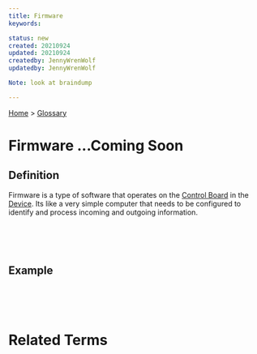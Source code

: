 ```yaml
---
title: Firmware
keywords: 

status: new
created: 20210924
updated: 20210924
createdby: JennyWrenWolf
updatedby: JennyWrenWolf

Note: look at braindump

---
```

[Home](../Index.md) > [Glossary](./Index.md)

# Firmware ...Coming Soon
## Definition
Firmware is a type of software that operates on the [Control Board](./ControlBoard.md) in the [Device](./Device.md).  Its like a very simple computer that needs to be configured to identify and process incoming and outgoing information.  

<br>
<br>
<br>

## Example

<br>
<br>
<br>

# Related Terms